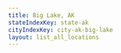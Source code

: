 ```yaml
---
title: Big Lake, AK
stateIndexKey: state-ak
cityIndexKey: city-ak-big-lake
layout: list_all_locations
---
```

